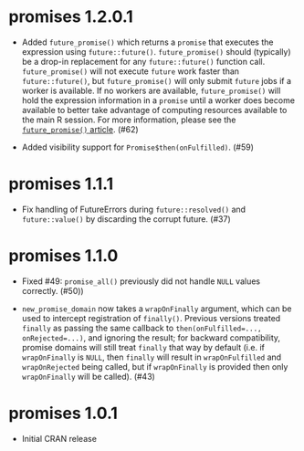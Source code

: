 promises 1.2.0.1
==============

* Added `future_promise()` which returns a `promise` that executes the expression using `future::future()`. `future_promise()` should (typically) be a drop-in replacement for any `future::future()` function call. `future_promise()` will not execute `future` work faster than `future::future()`, but `future_promise()` will only submit `future` jobs if a worker is available. If no workers are available, `future_promise()` will hold the expression information in a `promise` until a worker does become available to better take advantage of computing resources available to the main R session. For more information, please see the [`future_promise()` article](https://rstudio.github.io/promises/articles/future_promise.html). (#62)

* Added visibility support for `Promise$then(onFulfilled)`. (#59)

promises 1.1.1
==============

* Fix handling of FutureErrors during `future::resolved()` and `future::value()` by discarding the corrupt future. (#37)


promises 1.1.0
==============

* Fixed #49: `promise_all()` previously did not handle `NULL` values correctly. (#50))

* `new_promise_domain` now takes a `wrapOnFinally` argument, which can be used to intercept registration of `finally()`. Previous versions treated `finally` as passing the same callback to `then(onFulfilled=..., onRejected=...)`, and ignoring the result; for backward compatibility, promise domains will still treat `finally` that way by default (i.e. if `wrapOnFinally` is `NULL`, then `finally` will result in `wrapOnFulfilled` and `wrapOnRejected` being called, but if `wrapOnFinally` is provided then only `wrapOnFinally` will be called). (#43)


promises 1.0.1
==============

* Initial CRAN release
